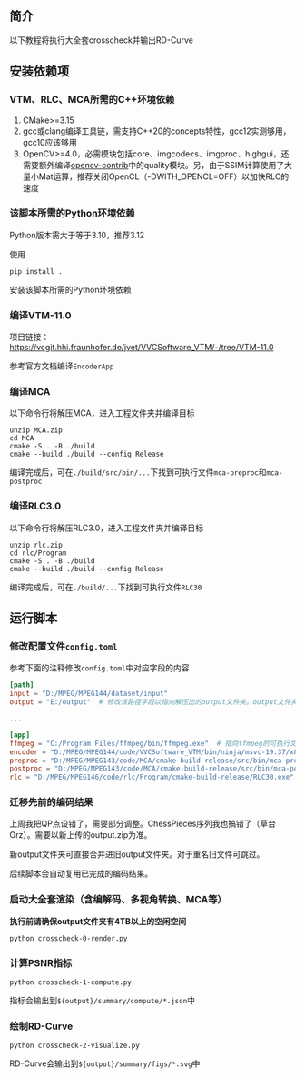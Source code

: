 ## 简介

以下教程将执行大全套crosscheck并输出RD-Curve

## 安装依赖项

### VTM、RLC、MCA所需的C++环境依赖

1. CMake>=3.15
2. gcc或clang编译工具链，需支持C++20的concepts特性，gcc12实测够用，gcc10应该够用
3. OpenCV>=4.0，必需模块包括core、imgcodecs、imgproc、highgui，还需要额外编译[opencv-contrib](https://github.com/opencv/opencv_contrib)中的quality模块。另，由于SSIM计算使用了大量小Mat运算，推荐关闭OpenCL（-DWITH_OPENCL=OFF）以加快RLC的速度

### 该脚本所需的Python环境依赖

Python版本需大于等于3.10，推荐3.12

使用

```shell
pip install .
```

安装该脚本所需的Python环境依赖

### 编译VTM-11.0

项目链接：https://vcgit.hhi.fraunhofer.de/jvet/VVCSoftware_VTM/-/tree/VTM-11.0

参考官方文档编译`EncoderApp`

### 编译MCA

以下命令行将解压MCA，进入工程文件夹并编译目标

```
unzip MCA.zip
cd MCA
cmake -S . -B ./build
cmake --build ./build --config Release
```

编译完成后，可在`./build/src/bin/...`下找到可执行文件`mca-preproc`和`mca-postproc`

### 编译RLC3.0

以下命令行将解压RLC3.0，进入工程文件夹并编译目标

```
unzip rlc.zip
cd rlc/Program
cmake -S . -B ./build
cmake --build ./build --config Release
```

编译完成后，可在`./build/...`下找到可执行文件`RLC30`

## 运行脚本

### 修改配置文件`config.toml`

参考下面的注释修改`config.toml`中对应字段的内容

```toml
[path]
input = "D:/MPEG/MPEG144/dataset/input"
output = "E:/output"  # 修改该路径字段以指向解压出的output文件夹。output文件夹下应有包含中间yuv文件的playground文件夹

...

[app]
ffmpeg = "C:/Program Files/ffmpeg/bin/ffmpeg.exe"  # 指向ffmpeg的可执行文件ffmpeg
encoder = "D:/MPEG/MPEG144/code/VVCSoftware_VTM/bin/ninja/msvc-19.37/x86_64/release/EncoderApp.exe"  # 指向VTM-11.0的编码器EncoderApp
preproc = "D:/MPEG/MPEG143/code/MCA/cmake-build-release/src/bin/mca-preproc.exe"  # 指向MCA预处理的可执行文件mca-preproc
postproc = "D:/MPEG/MPEG143/code/MCA/cmake-build-release/src/bin/mca-postproc.exe"  # 指向MCA逆处理的可执行文件mca-postproc
rlc = "D:/MPEG/MPEG146/code/rlc/Program/cmake-build-release/RLC30.exe"  # 指向RLC3.0的可执行文件RLC30
```

### 迁移先前的编码结果

上周我把QP点设错了，需要部分调整。ChessPieces序列我也搞错了（草台Orz）。需要以新上传的output.zip为准。

新output文件夹可直接合并进旧output文件夹。对于重名旧文件可跳过。

后续脚本会自动复用已完成的编码结果。

### 启动大全套渲染（含编解码、多视角转换、MCA等）

**执行前请确保output文件夹有4TB以上的空闲空间**

```shell
python crosscheck-0-render.py
```

### 计算PSNR指标

```shell
python crosscheck-1-compute.py
```

指标会输出到`${output}/summary/compute/*.json`中

### 绘制RD-Curve

```shell
python crosscheck-2-visualize.py
```

RD-Curve会输出到`${output}/summary/figs/*.svg`中
